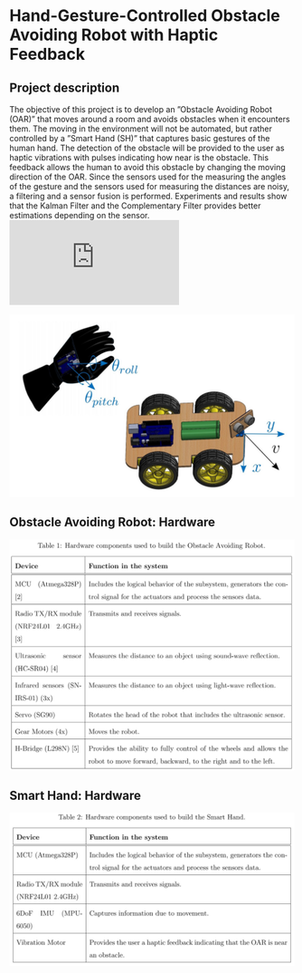 #  Hand-Gesture-Controlled Obstacle Avoiding Robot with Haptic Feedback
## Project description
The objective of this project is to develop an ”Obstacle Avoiding Robot (OAR)” that moves around a room and avoids obstacles when it encounters them. The moving in the environment will not be automated, but rather controlled by a ”Smart Hand (SH)” that captures basic gestures of the human hand. The detection of the obstacle will be provided to the user as haptic vibrations with pulses indicating how near is the obstacle. This feedback allows the human to avoid this obstacle by changing the moving direction of the OAR. Since the sensors used for the measuring the angles of the gesture and the sensors used for measuring the distances are noisy, a filtering and a sensor fusion is performed. Experiments and results show that the Kalman Filter and the Complementary Filter provides
better estimations depending on the sensor. ![Read report here](https://github.com/ussaema/Hand_Gesture_Controlled_Obstacle_Avoiding_Robot/blob/master/Documentation/Report.pdf)

![alt text](https://github.com/ussaema/Hand_Gesture_Controlled_Obstacle_Avoiding_Robot/blob/master/Documentation/overview.jpg?raw=true)

## Obstacle Avoiding Robot: Hardware

![alt text](https://github.com/ussaema/Hand_Gesture_Controlled_Obstacle_Avoiding_Robot/blob/master/Documentation/Hardware_OAR.jpg?raw=true)

## Smart Hand: Hardware

![alt text](https://github.com/ussaema/Hand_Gesture_Controlled_Obstacle_Avoiding_Robot/blob/master/Documentation/Hardware_SH.jpg?raw=true)
